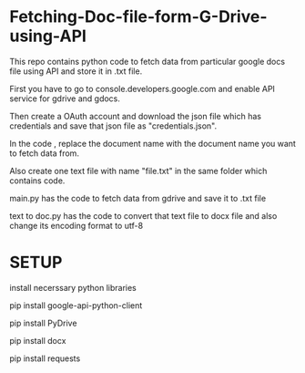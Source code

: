# Fetching-Doc-file-form-G-Drive-using-API

This repo contains python code to fetch data from particular google docs file using API and store it in .txt file.

First you have to go to console.developers.google.com and enable API service for gdrive and gdocs.

Then create a OAuth account and download the json file which has credentials and save that json file as "credentials.json".

In the code , replace the document name with the document name you want to fetch data from.

Also create one text file with name "file.txt" in the same folder which contains code.

main.py has the code to fetch data from gdrive and save it to .txt file

text to doc.py has the code to convert that text file to docx file and also change its encoding format to utf-8

# SETUP

install necerssary python libraries

pip install google-api-python-client

pip install PyDrive

pip install docx

pip install requests

